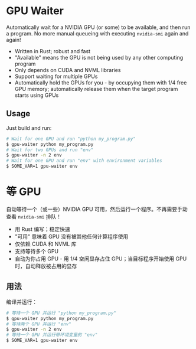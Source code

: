 # GPU Waiter

Automatically wait for a NVIDIA GPU (or some) to be available, and then run a program. No more manual queueing with executing `nvidia-smi` again and again!

- Written in Rust; robust and fast
- "Available" means the GPU is not being used by any other computing program
- Only depends on CUDA and NVML libraries
- Support waiting for multiple GPUs
- Automatically hold the GPUs for you - by occupying them with 1/4 free GPU memory; automatically release them when the target program starts using GPUs

## Usage

Just build and run:

```bash
# Wait for one GPU and run "python my_program.py"
$ gpu-waiter python my_program.py
# Wait for two GPUs and run "env"
$ gpu-waiter -n 2 env
# Wait for one GPU and run "env" with environment variables
$ SOME_VAR=1 gpu-waiter env
```

# 等 GPU

自动等待一个（或一些）NVIDIA GPU 可用，然后运行一个程序。不再需要手动查看 `nvidia-smi` 排队！

- 用 Rust 编写；稳定快速
- "可用" 意味着 GPU 没有被其他任何计算程序使用
- 仅依赖 CUDA 和 NVML 库
- 支持等待多个 GPU
- 自动为你占用 GPU - 用 1/4 空闲显存占住 GPU；当目标程序开始使用 GPU 时，自动释放被占用的显存

## 用法

编译并运行：

```bash
# 等待一个 GPU 并运行 "python my_program.py"
$ gpu-waiter python my_program.py
# 等待两个 GPU 并运行 "env"
$ gpu-waiter -n 2 env
# 等待一个 GPU 并运行带环境变量的 "env"
$ SOME_VAR=1 gpu-waiter env
```